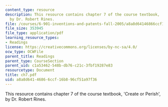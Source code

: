 ```yaml
---
content_type: resource
description: This resource contains chapter 7 of the course textbook, 'Create or Perish',
  by Dr. Robert Rines.
file: /courses/6-901-inventions-and-patents-fall-2005/a8a8d64146866ccf16b896cf51a97f36_ch7.pdf
file_size: 353945
file_type: application/pdf
learning_resource_types:
- Readings
license: https://creativecommons.org/licenses/by-nc-sa/4.0/
ocw_type: OCWFile
parent_title: Readings
parent_type: CourseSection
parent_uid: c1a53462-548b-db76-c21c-3fbf19287e83
resourcetype: Document
title: ch7.pdf
uid: a8a8d641-4686-6ccf-16b8-96cf51a97f36
---
```

This resource contains chapter 7 of the course textbook, 'Create or Perish', by Dr. Robert Rines.